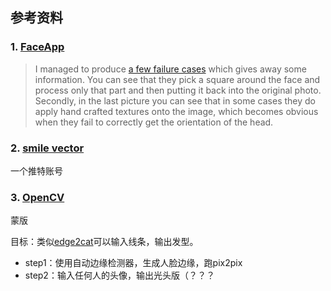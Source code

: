 ## 参考资料

### 1. [FaceApp](https://www.reddit.com/r/MachineLearning/comments/67umwt/d_how_does_faceapp_work/)

> I managed to produce [a few failure cases](https://imgur.com/a/itQp1) which gives away some information. You can see that they pick a square around the face and process only that part and then putting it back into the original photo. Secondly, in the last picture you can see that in some cases they do apply hand crafted textures onto the image, which becomes obvious when they fail to correctly get the orientation of the head.



### 2. [smile vector](https://twitter.com/smilevector)

一个推特账号



### 3. [OpenCV](https://www.learnopencv.com/facial-landmark-detection/)

蒙版





目标：类似[edge2cat](https://affinelayer.com/pixsrv/)可以输入线条，输出发型。

- step1：使用自动边缘检测器，生成人脸边缘，跑pix2pix
- step2：输入任何人的头像，输出光头版（？？？